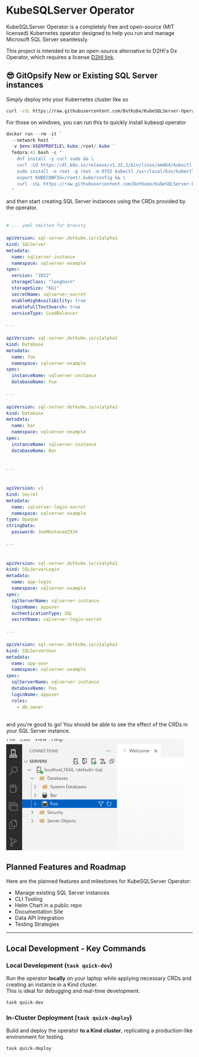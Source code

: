 # KubeSQLServer Operator

KubeSQLServer Operator is a completely free and open-source (MIT licensed) Kubernetes operator designed to help you run and manage Microsoft SQL Server seamlessly.

This project is intended to be an open-source alternative to D2HI's Dx Operator, which requires a license [D2HI link](https://support.dh2i.com/dxoperator/guides/dxoperator-qsg/).

## 😎 GitOpsify  New or Existing SQL Server instances

Simply deploy into your Kubernetes cluster like so

```bash
curl -sSL https://raw.githubusercontent.com/DotKube/KubeSQLServer-Operator/main/deploy/yaml/deploy.sh | bash
```

For those on windows, you can run this to quickly install kubesql operator

```powershell
docker run --rm -it `
  --network host `
  -v $env:USERPROFILE\.kube:/root/.kube `
  fedora:41 bash -c "
    dnf install -y curl sudo && \
    curl -LO https://dl.k8s.io/release/v1.22.2/bin/linux/amd64/kubectl && \
    sudo install -o root -g root -m 0755 kubectl /usr/local/bin/kubectl && \
    export KUBECONFIG=/root/.kube/config && \
    curl -sSL https://raw.githubusercontent.com/DotKube/KubeSQLServer-Operator/main/deploy/yaml/deploy.sh | bash
  "
```

and then start creating SQL Server instances using the CRDs provided by the operator.

```yaml

# ... yaml omitted for brevity

apiVersion: sql-server.dotkube.io/v1alpha1
kind: SQLServer
metadata:
  name: sqlserver-instance
  namespace: sqlserver-example
spec:
  version: "2022"
  storageClass: "longhorn"
  storageSize: "6Gi"
  secretName: sqlserver-secret
  enableHighAvailibility: true
  enableFullTextSearch: true
  serviceType: LoadBalancer

---

apiVersion: sql-server.dotkube.io/v1alpha1
kind: Database
metadata:
  name: foo
  namespace: sqlserver-example
spec:
  instanceName: sqlserver-instance
  databaseName: Foo

---

apiVersion: sql-server.dotkube.io/v1alpha1
kind: Database
metadata:
  name: bar
  namespace: sqlserver-example
spec:
  instanceName: sqlserver-instance
  databaseName: Bar


---


apiVersion: v1
kind: Secret
metadata:
  name: sqlserver-login-secret
  namespace: sqlserver-example
type: Opaque
stringData:
  password: JoeMontana4292#

---


apiVersion: sql-server.dotkube.io/v1alpha1
kind: SQLServerLogin
metadata:
  name: app-login
  namespace: sqlserver-example
spec:
  sqlServerName: sqlserver-instance
  loginName: appuser
  authenticationType: SQL
  secretName: sqlserver-login-secret

---

apiVersion: sql-server.dotkube.io/v1alpha1
kind: SQLServerUser
metadata:
  name: app-user
  namespace: sqlserver-example
spec:
  sqlServerName: sqlserver-instance
  databaseName: Foo
  loginName: appuser
  roles:
    - db_owner



```


and you're good to go! You should be able to see the effect of the CRDs in your SQL Server instance.

![Azure Data Studio](images/ads-screenshot.png)


## Planned Features and Roadmap

Here are the planned features and milestones for KubeSQLServer Operator:

- Manage existing SQL Server instances
- CLI Tooling
- Helm Chart in a public repo
- Documentation Site
- Data API Integration
- Testing Strategies

---

## Local Development - Key Commands

### Local Development (`task quick-dev`)

Run the operator **locally** on your laptop while applying necessary CRDs and creating an instance in a Kind cluster.  
This is ideal for debugging and real-time development.

```bash
task quick-dev
```

### In-Cluster Deployment (`task quick-deploy`)

Build and deploy the operator **to a Kind cluster**, replicating a production-like environment for testing.

```bash
task quick-deploy
```
